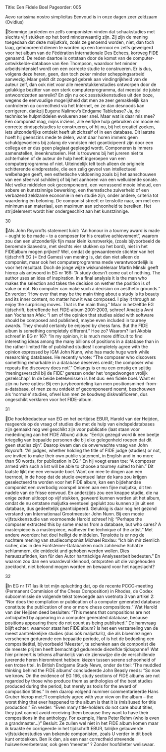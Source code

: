 Title: Een Fidele Boel
Pageorder: 005

Aevo rarissima nostro simplicitas
Eenvoud is in onze dagen zeer zeldzaam
(Ovidius)

Sommige juryleden en zelfs componisten vinden dat schaakstudies met
slechts vijf stukken op het bord minderwaardig zijn. Zij zijn de mening toegedaan dat deze maljutka’s, zoals ze genoemd worden, niet, dan toch laag,
gehonoreerd dienen te worden op een toernooi en zelfs geweigerd voor het
album van de Fédération Internationale Des Echecs, kortweg FIDE genaamd. De reden daartoe is ontstaan door de komst van de computer-ontwikkelde-database van Ken Thompson, waardoor het minder arbeidsintensief wordt om een correcte studie te construeren. Er is dus, volgens deze
heren, geen, dan toch zeker minder scheppingsarbeid aanwezig.
Maar geldt dit zogezegd gebrek aan vindingrijkheid van de auteur zelf, dan
ook niet voor alle meerstukkenstudies ontworpen door de gelukkige bezitter
van een sterk computerprogramma, dat meestal de juiste antwoordzetten
aanreikt? En zijn nu ook zesstukkenstudies uit den boze, wegens de eenvoudige mogelijkheid dat men ze zeer gemakkelijk kan controleren op correctheid via het Internet, en ze dan desnoods kan corrigeren, dankzij Eugene
Nalimov’s Endgame Tablebase?
Ja, de technische hulpmiddelen evolueren zeer snel. Maar wat is daar mis
mee? Een componist mag, mijns inziens, alle eerlijke hulp gebruiken om
mooie en correcte eindspelstudies te construeren, of hij nu, bij het creatief
zoeken, iets uitzonderlijks ontdekt heeft uit zichzelf of in een database. Dit
laatste hoeft hij geenszins mede te delen, want daar horen immers geen
schuldgevoelens bij zolang de vondsten niet geanticipeerd zijn door een
collega en er dus geen plagiaat gepleegd wordt. Componeren is immers
samenstellen, ineenknutselen. Het is trouwens bij het jureren niet te achterhalen of de auteur de hulp heeft ingeroepen van een computerprogramma
of niet.
Uiteindelijk telt toch alleen de originele schitterende eindprestatie, die een
zalig gevoel van intellectueel welbehagen geeft, een esthetische voldoening
zoals bij het aanschouwen van een sfeervol schilderij of bij het aanhoren van
een welluidende sonate. Met welke middelen ook gecomponeerd, een verrassend mooie inhoud, een sobere en kunstzinnige bewerking, een thematische zuiverheid of een verbazend zeldzame economie in een studie zijn,
onder andere, criteria tot waardering én beloning.
De componist streeft er tenslotte naar, om met een minimum aan materiaal, een maximum aan schoonheid te bereiken. Het strijdelement wordt hier
ondergeschikt aan het kunstzinnige.

30

Als John Roycrofts statement luidt: “An honour in a tourney award is made
– ought to be made – to a composer for his creative achievement”, waarom
zou dan een uitzonderlijk fijn maar klein kunstwerkje, (zoals bijvoorbeeld de
beroemde Saavedra, met slechts vier stukken op het bord), niet in het FIDEalbum mogen prijken? Wel, omdat de gewaardeerde stichter van het tijdschrift EG (= End Games) van mening is, dat dan niet alleen de componist,
maar ook het computerprogramma mede verantwoordelijk is voor het resultaat.
Doch de jonge wijze wiskundeleraar Martin Minski geeft hierop als antwoord in EG nr 166: “A study doesn’t come out of nothing. The author uses
an idea of inspiration. In a final analysis it is the man who makes the selection and takes the decision on wether the position is of value or not. No
computer can make such a decision on aesthetic grounds.” En verder: “How
ever that may be the main thing about a study is its beauty and its inner
content, no matter how it was composed. I play it through an enjoy the
surprising moves. That is the main thing.”
Maar in hetzelfde EG tijdschrift, betreffende het FIDE-album 2001-2003,
schreef Amatzia Avni aan Yochanan Afek: “I am of the opinion that studies
aided with software should be composed and published, maybe even included in tourney awards. They should certainly be enjoyed by chess fans. But
the FIDE album is something completely different.” Hoe zo? Waarom?
Iuri Akobia schreef in EG nr 167: “In my opinion, it is much more difficult
to find interesting ideas among the many billions of positions in a database
than in the rather limited file of published studies! I completely agree with the
opinion expressed by IGM John Nunn, who has made huge work while
researching databases. He recently wrote: “The composer who discovers
something remarkable in a database deserves credit; the composer who
repeats the discovery does not’.”
Onlangs is er nu een ernstig en spijtig ‘meningsverschil bij de FIDE’
gerezen onder het ‘ongedwongen vrolijk gezelschap’: In de beide betekenissen is het dus: een fidele boel.
Want er zijn nu twee opties: Bij een jurybeoordeling kan men positionsmined-from-a-database, of men ze nu ontdekt of gecomponeerd noemt, beschouwen als ‘normale’ studies, ofwel kan men ze koudweg diskwalificeren,
dus ongeschikt verklaren voor het FIDE-album.

31

De hoofdredacteur van EG en het eertijdse EBUR, Harold van der Heijden, reageerde op de vraag of studies die met de hulp van eindspeldatabases zijn gemaakt nog wel geschikt zijn voor publicatie (laat staan voor
mededinging aan het FIDE Album) aldus: “Eerlijk gezegd word ik een beetje
kriegelig van bepaalde personen die bij elke gelegenheid roepen dat dit geen
studies zijn”.
Daarop kwam dan de onverwachte vraag van John Roycroft: “All judges,
whether holding the title of FIDE judge (studies) or not, are invited to make
their own public statement, in English and in no more than 50 words, for
publication in EG.” En hij voegt eraan toe: “A composer armed with such a
list will be able to choose a tourney suited to him.”
Dit laatste lijkt me een verwarde boel. Want om mee te dingen aan een
toernooi, in de hoop dat de studie eventueel later de kans zou krijgen geselecteerd te worden voor het FIDE album, kan een bijdehandse componist
een overbodig voorspel breien aan een fijne maljutka, dit ten nadele van de
frisse eenvoud.
En anderzijds zou een knappe studie, die na enige zetten uitloopt op vijf
stukken, geweerd kunnen worden uit het album, omdat de nu ontstane maljutka eventueel geplukt zou kunnen zijn uit een database, dus gedeeltelijk
geanticipeerd.
Gelukkig is daar nog het gezond verstand van Internationaal Grootmeester John Nunn. Bij een mooie vijfstukkenstudie van voornoemde Harold
schreef hij: “Perhaps the composer extracted this by some means from a
database, but who cares?
A masterpiece is a masterpiece, wathever the technique of the artist.”
Met andere woorden: het doel heiligt de middelen.
Tenslotte is er nog de nuchtere mening van studiecomponist Michael
Roxlau: “Ich bin mir ziemlich sicher, das in den Fünfsteiner-Databanken noch
zahlreiche Schätze schlummern, die entdeckt und gehoben werden wollen.
Dies herauszufinden, kan für den Autor hartnäckige Analysearbeit bedeuten.” En waarom zou dan een waardevol kleinood, ontsproten uit die volgehouden zoektocht, niet beloond mogen worden en bewaard voor het nageslacht?

32

In EG nr 171 las ik tot mijn opluchting dat, op de recente PCCC-meeting
(Permanent Commision of the Chess Composition) in Rhodes, de Codex
subcommissie de volgende tekst toevoegde aan voetnota 3 van artikel 2:
“Nor does the compilation or publication of a computer generated database
constitute the publication of one or more chess compositions.”
Wat Harold van der Heijden deed besluiten: “This means that compositions are not anticipated by appearing in a computer generated database,
because positions appearing there do not count as being published.”
De hamvraag blijft echter: waarvoor staat het FIDE album? Is het een
verzameling van de meest aantrekkelijke studies (dus óók maljutka’s), die
als bloemlezingen verschenen gedurende een bepaalde periode, of is het de
bedoeling een compositietitel, bijvoorbeeld ‘Meester’, te schenken aan de
componist die de meeste prijzen heeft bemachtigd gedurende diezelfde tijdsspanne?
Wat hier primeert is telkens afhankelijk van de zienswijze die de verschillende jurerende heren hieromtrent hebben: kiezen tussen serene schoonheid of een trotse titel.
In British Endgame Study News, onder de titel: ‘The muddled thinking behind the FIDE albums’ concludeerde John Beasly reeds: “So now we know.
On the evidence of EG 166, study sections of FIDE albums are not regarded by those who produce them as anthologies of the best studies produced during the period, but merely as tools for the award of composition titles.”
In een daarop volgend nummer commentarieerde Hans Gruber hierop
met:“I completely agree with your view on the album – the worst thing that
ever happened to the album is that it is (mis!)used for title production.” En
verder: “Even many title-holders do not care about titles, they just cannot
avoid receiving them because they want to have their compositions in the
anthology. For exemple, Hans Peter Rehm (who is even a grandmaster...)”
Besluit: Ze zullen wel niet in het FIDE album komen maar ik kraakte én
corrigeerde in het tijdschrift EBUR, talrijke gelauwerde vijfstukkenstudies van
bekende componisten, zoals U verder in dit boek kunt ontdekken.
Ben ik dan, als een naar correctheid strevende huiswerkverbeteraar, ook
geen ‘meester’ ? Zonder hoofdletter weliswaar.